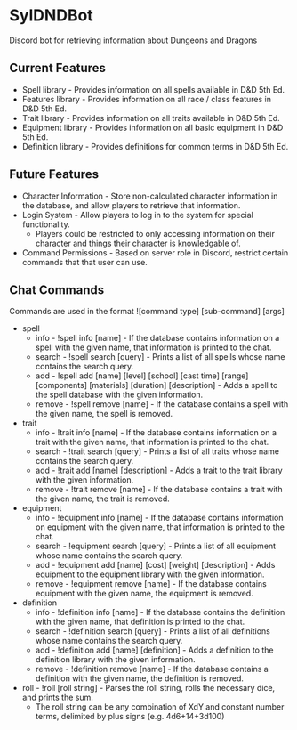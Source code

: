 # SylDNDBot
Discord bot for retrieving information about Dungeons and Dragons

## Current Features
* Spell library - Provides information on all spells available in D&D 5th Ed.
* Features library - Provides information on all race / class features in D&D 5th Ed.
* Trait library - Provides information on all traits available in D&D 5th Ed.
* Equipment library - Provides information on all basic equipment in D&D 5th Ed.
* Definition library - Provides definitions for common terms in D&D 5th Ed.

## Future Features
* Character Information - Store non-calculated character information in the database, and allow players to retrieve that information.
* Login System - Allow players to log in to the system for special functionality.
  * Players could be restricted to only accessing information on their character and things their character is knowledgable of.
* Command Permissions - Based on server role in Discord, restrict certain commands that that user can use.

## Chat Commands
Commands are used in the format ![command type] [sub-command] [args]
* spell
  * info - !spell info [name] - If the database contains information on a spell with the given name, that information is printed to the chat.
  * search - !spell search [query] - Prints a list of all spells whose name contains the search query.
  * add - !spell add [name] [level] [school] [cast time] [range] [components] [materials] [duration] [description] - Adds a spell to the spell database with the given information.
  * remove - !spell remove [name] - If the database contains a spell with the given name, the spell is removed.
* trait
  * info - !trait info [name] - If the database contains information on a trait with the given name, that information is printed to the chat.
  * search - !trait search [query] - Prints a list of all traits whose name contains the search query.
  * add - !trait add [name] [description] - Adds a trait to the trait library with the given information.
  * remove - !trait remove [name] - If the database contains a trait with the given name, the trait is removed.
* equipment
  * info - !equipment info [name] - If the database contains information on equipment with the given name, that information is printed to the chat.
  * search - !equipment search [query] - Prints a list of all equipment whose name contains the search query.
  * add - !equipment add [name] [cost] [weight] [description] - Adds equipment to the equipment library with the given information.
  * remove - !equipment remove [name] - If the database contains equipment with the given name, the equipment is removed.
* definition
  * info - !definition info [name] - If the database contains the definition with the given name, that definition is printed to the chat.
  * search - !definition search [query] - Prints a list of all definitions whose name contains the search query.
  * add - !definition add [name] [definition] - Adds a definition to the definition library with the given information.
  * remove - !definition remove [name] - If the database contains a definition with the given name, the definition is removed.
* roll - !roll [roll string] - Parses the roll string, rolls the necessary dice, and prints the sum.
  * The roll string can be any combination of XdY and constant number terms, delimited by plus signs (e.g. 4d6+14+3d100)
